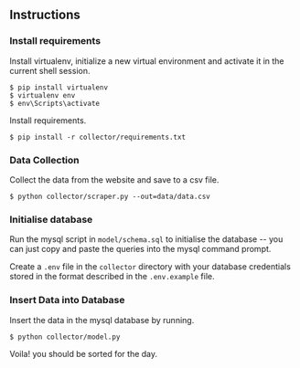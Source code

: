 ## Instructions

### Install requirements
Install virtualenv, initialize a new virtual environment and activate it in the current shell session. 
```
$ pip install virtualenv
$ virtualenv env
$ env\Scripts\activate
```

Install requirements.
```
$ pip install -r collector/requirements.txt
```

### Data Collection
Collect the data from the website and save to a csv file.
```
$ python collector/scraper.py --out=data/data.csv
```

### Initialise database
Run the mysql script in `model/schema.sql` to initialise the database -- you can just copy and paste the queries into the mysql command prompt.

Create a `.env` file in the `collector` directory with your database credentials stored in the format described in the `.env.example` file.

### Insert Data into Database

Insert the data in the mysql database by running.
```
$ python collector/model.py
```

Voila! you should be sorted for the day.



